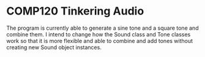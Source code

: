 # COMP120 Tinkering Audio

The program is currently able to generate a sine tone and a square tone and combine them.
I intend to change how the Sound class and Tone classes work so that it is more flexible and able to combine and add tones without creating new Sound object instances.
